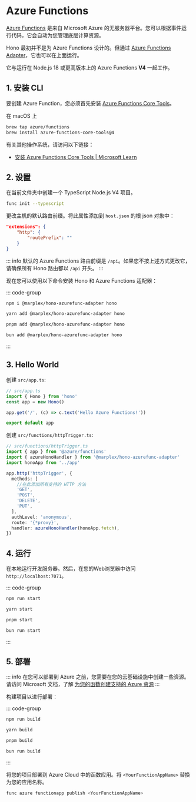 # Azure Functions

[Azure Functions](https://azure.microsoft.com/en-us/products/functions) 是来自 Microsoft Azure 的无服务器平台。您可以根据事件运行代码，它会自动为您管理底层计算资源。

Hono 最初并不是为 Azure Functions 设计的。但通过 [Azure Functions Adapter](https://github.com/Marplex/hono-azurefunc-adapter)，它也可以在上面运行。

它与运行在 Node.js 18 或更高版本上的 Azure Functions **V4** 一起工作。

## 1. 安装 CLI

要创建 Azure Function，您必须首先安装 [Azure Functions Core Tools](https://learn.microsoft.com/en-us/azure/azure-functions/create-first-function-cli-typescript?pivots=nodejs-model-v4#install-the-azure-functions-core-tools)。

在 macOS 上

```sh
brew tap azure/functions
brew install azure-functions-core-tools@4
```

有关其他操作系统，请访问以下链接：

- [安装 Azure Functions Core Tools | Microsoft Learn](https://learn.microsoft.com/en-us/azure/azure-functions/create-first-function-cli-typescript?pivots=nodejs-model-v4#install-the-azure-functions-core-tools)

## 2. 设置

在当前文件夹中创建一个 TypeScript Node.js V4 项目。

```sh
func init --typescript
```

更改主机的默认路由前缀。将此属性添加到 `host.json` 的根 json 对象中：

```json
"extensions": {
    "http": {
        "routePrefix": ""
    }
}
```

::: info
默认的 Azure Functions 路由前缀是 `/api`。如果您不按上述方式更改它，请确保所有 Hono 路由都以 `/api` 开头。
:::

现在您可以使用以下命令安装 Hono 和 Azure Functions 适配器：

::: code-group

```sh [npm]
npm i @marplex/hono-azurefunc-adapter hono
```

```sh [yarn]
yarn add @marplex/hono-azurefunc-adapter hono
```

```sh [pnpm]
pnpm add @marplex/hono-azurefunc-adapter hono
```

```sh [bun]
bun add @marplex/hono-azurefunc-adapter hono
```

:::

## 3. Hello World

创建 `src/app.ts`:

```ts
// src/app.ts
import { Hono } from 'hono'
const app = new Hono()

app.get('/', (c) => c.text('Hello Azure Functions!'))

export default app
```

创建 `src/functions/httpTrigger.ts`:

```ts
// src/functions/httpTrigger.ts
import { app } from '@azure/functions'
import { azureHonoHandler } from '@marplex/hono-azurefunc-adapter'
import honoApp from '../app'

app.http('httpTrigger', {
  methods: [
    //在此添加所有支持的 HTTP 方法
    'GET',
    'POST',
    'DELETE',
    'PUT',
  ],
  authLevel: 'anonymous',
  route: '{*proxy}',
  handler: azureHonoHandler(honoApp.fetch),
})
```

## 4. 运行

在本地运行开发服务器。然后，在您的Web浏览器中访问 `http://localhost:7071`。

::: code-group

```sh [npm]
npm run start
```

```sh [yarn]
yarn start
```

```sh [pnpm]
pnpm start
```

```sh [bun]
bun run start
```

:::

## 5. 部署

::: info
在您可以部署到 Azure 之前，您需要在您的云基础设施中创建一些资源。请访问 Microsoft 文档，了解 [为您的函数创建支持的 Azure 资源](https://learn.microsoft.com/en-us/azure/azure-functions/create-first-function-cli-typescript?pivots=nodejs-model-v4&tabs=windows%2Cazure-cli%2Cbrowser#create-supporting-azure-resources-for-your-function)
:::

构建项目以进行部署：

::: code-group

```sh [npm]
npm run build
```

```sh [yarn]
yarn build
```

```sh [pnpm]
pnpm build
```

```sh [bun]
bun run build
```

:::

将您的项目部署到 Azure Cloud 中的函数应用。将 `<YourFunctionAppName>` 替换为您的应用名称。

```sh
func azure functionapp publish <YourFunctionAppName>
```